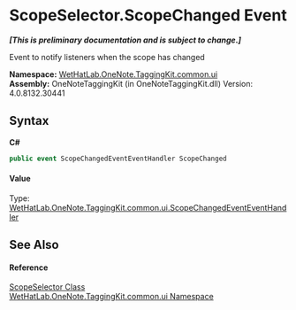 # ScopeSelector.ScopeChanged Event
 _**\[This is preliminary documentation and is subject to change.\]**_

Event to notify listeners when the scope has changed

**Namespace:**&nbsp;<a href="043a9407-ac38-b3ac-7348-a6090af495ad.md">WetHatLab.OneNote.TaggingKit.common.ui</a><br />**Assembly:**&nbsp;OneNoteTaggingKit (in OneNoteTaggingKit.dll) Version: 4.0.8132.30441

## Syntax

**C#**<br />
``` C#
public event ScopeChangedEventEventHandler ScopeChanged
```


#### Value
Type: <a href="2268d3a3-16ea-c6de-e1c1-afefe9744fd4.md">WetHatLab.OneNote.TaggingKit.common.ui.ScopeChangedEventEventHandler</a>

## See Also


#### Reference
<a href="52a2d8d2-55e2-9027-0a99-647fce31cb61.md">ScopeSelector Class</a><br /><a href="043a9407-ac38-b3ac-7348-a6090af495ad.md">WetHatLab.OneNote.TaggingKit.common.ui Namespace</a><br />